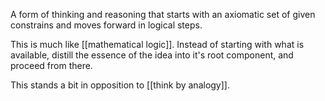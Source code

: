 A form of thinking and reasoning that starts with an axiomatic set of given constrains and moves forward in logical steps. 

This is much like [[mathematical logic]]. Instead of starting with what is available, distill the essence of the idea into it's root component, and proceed from there. 

This stands a bit in opposition to [[think by analogy]].